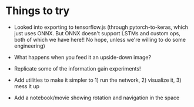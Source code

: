 
# Things to try

- Looked into exporting to tensorflow.js (through pytorch-to-keras, which just uses ONNX. But ONNX doesn't support LSTMs and custom ops, both of which we have here!! No hope, unless we're willing to do some engineering)

- What happens when you feed it an upside-down image?

- Replicate some of the information gain experiments!

- Add utilities to make it simpler to 1) run the network, 2) visualize it, 3) mess it up

- Add a notebook/movie showing rotation and navigation in the space